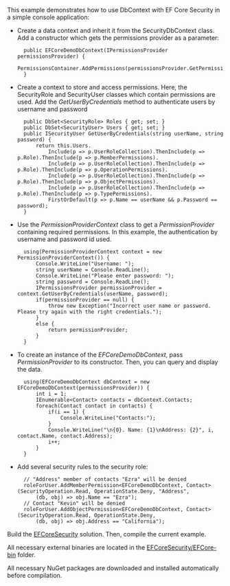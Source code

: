 This example demonstrates how to use DbContext with EF Core Security in a simple console application:

- Create a data context and inherit it from the SecurityDbContext class. Add a constructor which gets the permissions provider as a parameter:

        public EFCoreDemoDbContext(IPermissionsProvider permissionsProvider) {
            PermissionsContainer.AddPermissions(permissionsProvider.GetPermissions());
        }

- Create a context to store and access permissions. Here, the SecurityRole and SecurityUser classes which contain permissions are used. Add the *GetUserByCredentials* method to authenticate users by username and password

        public DbSet<SecurityRole> Roles { get; set; }
        public DbSet<SecurityUser> Users { get; set; }
        public ISecurityUser GetUserByCredentials(string userName, string password) {
            return this.Users.
                Include(p => p.UserRoleCollection).ThenInclude(p => p.Role).ThenInclude(p => p.MemberPermissions).
                Include(p => p.UserRoleCollection).ThenInclude(p => p.Role).ThenInclude(p => p.OperationPermissions).
                Include(p => p.UserRoleCollection).ThenInclude(p => p.Role).ThenInclude(p => p.ObjectPermissions).
                Include(p => p.UserRoleCollection).ThenInclude(p => p.Role).ThenInclude(p => p.TypePermissions).
                FirstOrDefault(p => p.Name == userName && p.Password == password);
        }
            
- Use the *PermissionProviderContext* class to get a *PermissionProvider* containing required permissions. In this example, the authentication by username and password id used.

        using(PermissionProviderContext context = new PermissionProviderContext()) {
            Console.WriteLine("Username: ");
            string userName = Console.ReadLine();
            Console.WriteLine("Please enter password: ");
            string password = Console.ReadLine();
            IPermissionsProvider permissionProvider = context.GetUserByCredentials(userName, password);
            if(permissionProvider == null) {
                throw new Exception("Incorrect user name or password. Please try again with the right credentials.");
            }
            else {
                return permissionProvider;
            }
        }

- To create an instance of the *EFCoreDemoDbContext*, pass *PermissionProvider* to its constructor. Then, you can query and display the data.

        using(EFCoreDemoDbContext dbContext = new EFCoreDemoDbContext(permissionsProvider)) {
            int i = 1;
            IEnumerable<Contact> contacts = dbContext.Contacts;
            foreach(Contact contact in contacts) {
                if(i == 1) {
                    Console.WriteLine("Contacts:");
                }
                Console.WriteLine("\n{0}. Name: {1}\nAddress: {2}", i, contact.Name, contact.Address);
                i++;
            } 
        }
            
- Add several security rules to the security role:

        // "Address" member of contacts "Ezra" will be denied
        roleForUser.AddMemberPermission<EFCoreDemoDbContext, Contact>(SecurityOperation.Read, OperationState.Deny, "Address", 
            (db, obj) => obj.Name == "Ezra");
        // Contact "Kevin" will be denied
        roleForUser.AddObjectPermission<EFCoreDemoDbContext, Contact>(SecurityOperation.Read, OperationState.Deny, 
            (db, obj) => obj.Address == "California");

Build the [EFCoreSecurity](https://github.com/DevExpress/EF-Core-Security/tree/master/EFCoreSecurity) solution. Then, compile the current example.

All necessary external binaries are located in the [EFCoreSecurity/EFCore-bin](https://github.com/DevExpress/EF-Core-Security/tree/master/EFCoreSecurity/EFCore-bin) folder.

All necessary NuGet packages are downloaded and installed automatically before compilation.
